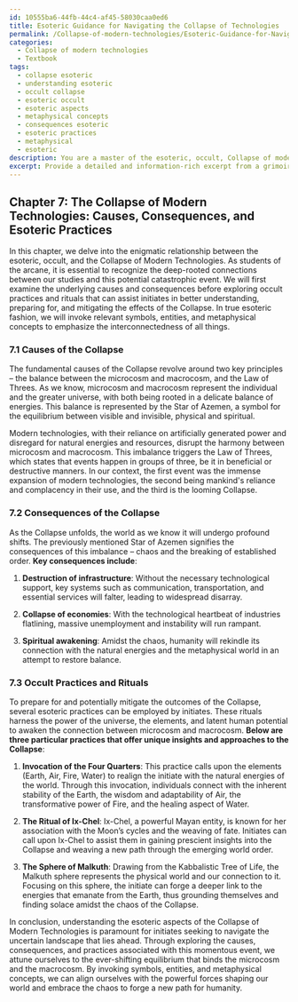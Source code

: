 ```yaml
---
id: 10555ba6-44fb-44c4-af45-58030caa0ed6
title: Esoteric Guidance for Navigating the Collapse of Technologies
permalink: /Collapse-of-modern-technologies/Esoteric-Guidance-for-Navigating-the-Collapse-of-Technologies/
categories:
  - Collapse of modern technologies
  - Textbook
tags:
  - collapse esoteric
  - understanding esoteric
  - occult collapse
  - esoteric occult
  - esoteric aspects
  - metaphysical concepts
  - consequences esoteric
  - esoteric practices
  - metaphysical
  - esoteric
description: You are a master of the esoteric, occult, Collapse of modern technologies and education, you have written many textbooks on the subject in ways that provide students with rich and deep understanding of the subject. You are being asked to write textbook-like sections on a topic and you do it with full context, explainability, and reliability in accuracy to the true facts of the topic at hand, in a textbook style that a student would easily be able to learn from, in a rich, engaging, and contextual way. Always include relevant context (such as formulas and history), related concepts, and in a way that someone can gain deep insights from.
excerpt: Provide a detailed and information-rich excerpt from a grimoire, focused on the esoteric aspects and implications of the Collapse of Modern Technologies. This excerpt should explore the potential causes and consequences, as well as occult practices and rituals that may help an initiate better understand, prepare for, or even mitigate this collapse. The text should stay true to the occult and esoteric perspective, invoking relevant symbols, entities, and metaphysical concepts.
---
```

## Chapter 7: The Collapse of Modern Technologies: Causes, Consequences, and Esoteric Practices

In this chapter, we delve into the enigmatic relationship between the esoteric, occult, and the Collapse of Modern Technologies. As students of the arcane, it is essential to recognize the deep-rooted connections between our studies and this potential catastrophic event. We will first examine the underlying causes and consequences before exploring occult practices and rituals that can assist initiates in better understanding, preparing for, and mitigating the effects of the Collapse. In true esoteric fashion, we will invoke relevant symbols, entities, and metaphysical concepts to emphasize the interconnectedness of all things.

### 7.1 Causes of the Collapse

The fundamental causes of the Collapse revolve around two key principles – the balance between the microcosm and macrocosm, and the Law of Threes. As we know, microcosm and macrocosm represent the individual and the greater universe, with both being rooted in a delicate balance of energies. This balance is represented by the Star of Azemen, a symbol for the equilibrium between visible and invisible, physical and spiritual.

Modern technologies, with their reliance on artificially generated power and disregard for natural energies and resources, disrupt the harmony between microcosm and macrocosm. This imbalance triggers the Law of Threes, which states that events happen in groups of three, be it in beneficial or destructive manners. In our context, the first event was the immense expansion of modern technologies, the second being mankind's reliance and complacency in their use, and the third is the looming Collapse.

### 7.2 Consequences of the Collapse

As the Collapse unfolds, the world as we know it will undergo profound shifts. The previously mentioned Star of Azemen signifies the consequences of this imbalance – chaos and the breaking of established order. **Key consequences include**:

1. **Destruction of infrastructure**: Without the necessary technological support, key systems such as communication, transportation, and essential services will falter, leading to widespread disarray.

2. **Collapse of economies**: With the technological heartbeat of industries flatlining, massive unemployment and instability will run rampant.

3. **Spiritual awakening**: Amidst the chaos, humanity will rekindle its connection with the natural energies and the metaphysical world in an attempt to restore balance.

### 7.3 Occult Practices and Rituals

To prepare for and potentially mitigate the outcomes of the Collapse, several esoteric practices can be employed by initiates. These rituals harness the power of the universe, the elements, and latent human potential to awaken the connection between microcosm and macrocosm. **Below are three particular practices that offer unique insights and approaches to the Collapse**:

1. **Invocation of the Four Quarters**: This practice calls upon the elements (Earth, Air, Fire, Water) to realign the initiate with the natural energies of the world. Through this invocation, individuals connect with the inherent stability of the Earth, the wisdom and adaptability of Air, the transformative power of Fire, and the healing aspect of Water.

2. **The Ritual of Ix-Chel**: Ix-Chel, a powerful Mayan entity, is known for her association with the Moon’s cycles and the weaving of fate. Initiates can call upon Ix-Chel to assist them in gaining prescient insights into the Collapse and weaving a new path through the emerging world order.

3. **The Sphere of Malkuth**: Drawing from the Kabbalistic Tree of Life, the Malkuth sphere represents the physical world and our connection to it. Focusing on this sphere, the initiate can forge a deeper link to the energies that emanate from the Earth, thus grounding themselves and finding solace amidst the chaos of the Collapse.

In conclusion, understanding the esoteric aspects of the Collapse of Modern Technologies is paramount for initiates seeking to navigate the uncertain landscape that lies ahead. Through exploring the causes, consequences, and practices associated with this momentous event, we attune ourselves to the ever-shifting equilibrium that binds the microcosm and the macrocosm. By invoking symbols, entities, and metaphysical concepts, we can align ourselves with the powerful forces shaping our world and embrace the chaos to forge a new path for humanity.
